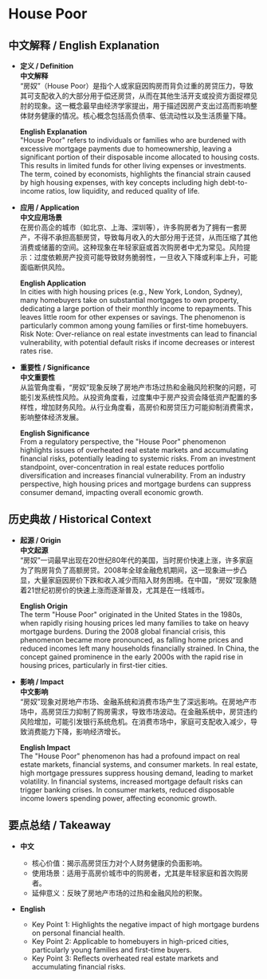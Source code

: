 # House Poor

## 中文解释 / English Explanation

* **定义 / Definition**  
  **中文解释**  
  “房奴”（House Poor）是指个人或家庭因购房而背负过重的房贷压力，导致其可支配收入的大部分用于偿还房贷，从而在其他生活开支或投资方面捉襟见肘的现象。这一概念最早由经济学家提出，用于描述因房产支出过高而影响整体财务健康的情况。核心概念包括高负债率、低流动性以及生活质量下降。  

  **English Explanation**  
  "House Poor" refers to individuals or families who are burdened with excessive mortgage payments due to homeownership, leaving a significant portion of their disposable income allocated to housing costs. This results in limited funds for other living expenses or investments. The term, coined by economists, highlights the financial strain caused by high housing expenses, with key concepts including high debt-to-income ratios, low liquidity, and reduced quality of life.

* **应用 / Application**  
  **中文应用场景**  
  在房价高企的城市（如北京、上海、深圳等），许多购房者为了拥有一套房产，不得不承担高额房贷，导致每月收入的大部分用于还贷，从而压缩了其他消费或储蓄的空间。这种现象在年轻家庭或首次购房者中尤为常见。风险提示：过度依赖房产投资可能导致财务脆弱性，一旦收入下降或利率上升，可能面临断供风险。  

  **English Application**  
  In cities with high housing prices (e.g., New York, London, Sydney), many homebuyers take on substantial mortgages to own property, dedicating a large portion of their monthly income to repayments. This leaves little room for other expenses or savings. The phenomenon is particularly common among young families or first-time homebuyers. Risk Note: Over-reliance on real estate investments can lead to financial vulnerability, with potential default risks if income decreases or interest rates rise.

* **重要性 / Significance**  
  **中文重要性**  
  从监管角度看，“房奴”现象反映了房地产市场过热和金融风险积聚的问题，可能引发系统性风险。从投资角度看，过度集中于房产投资会降低资产配置的多样性，增加财务风险。从行业角度看，高房价和房贷压力可能抑制消费需求，影响整体经济发展。  

  **English Significance**  
  From a regulatory perspective, the "House Poor" phenomenon highlights issues of overheated real estate markets and accumulating financial risks, potentially leading to systemic risks. From an investment standpoint, over-concentration in real estate reduces portfolio diversification and increases financial vulnerability. From an industry perspective, high housing prices and mortgage burdens can suppress consumer demand, impacting overall economic growth.

## 历史典故 / Historical Context

* **起源 / Origin**  
  **中文起源**  
  “房奴”一词最早出现在20世纪80年代的美国，当时房价快速上涨，许多家庭为了购房背负了高额房贷。2008年全球金融危机期间，这一现象进一步凸显，大量家庭因房价下跌和收入减少而陷入财务困境。在中国，“房奴”现象随着21世纪初房价的快速上涨而逐渐普及，尤其是在一线城市。  

  **English Origin**  
  The term "House Poor" originated in the United States in the 1980s, when rapidly rising housing prices led many families to take on heavy mortgage burdens. During the 2008 global financial crisis, this phenomenon became more pronounced, as falling home prices and reduced incomes left many households financially strained. In China, the concept gained prominence in the early 2000s with the rapid rise in housing prices, particularly in first-tier cities.

* **影响 / Impact**  
  **中文影响**  
  “房奴”现象对房地产市场、金融系统和消费市场产生了深远影响。在房地产市场中，高房贷压力抑制了购房需求，导致市场波动。在金融系统中，房贷违约风险增加，可能引发银行系统危机。在消费市场中，家庭可支配收入减少，导致消费能力下降，影响经济增长。  

  **English Impact**  
  The "House Poor" phenomenon has had a profound impact on real estate markets, financial systems, and consumer markets. In real estate, high mortgage pressures suppress housing demand, leading to market volatility. In financial systems, increased mortgage default risks can trigger banking crises. In consumer markets, reduced disposable income lowers spending power, affecting economic growth.

## 要点总结 / Takeaway

* **中文**  
  - 核心价值：揭示高房贷压力对个人财务健康的负面影响。  
  - 使用场景：适用于高房价城市中的购房者，尤其是年轻家庭和首次购房者。  
  - 延伸意义：反映了房地产市场的过热和金融风险的积聚。  

* **English**  
  - Key Point 1: Highlights the negative impact of high mortgage burdens on personal financial health.  
  - Key Point 2: Applicable to homebuyers in high-priced cities, particularly young families and first-time buyers.  
  - Key Point 3: Reflects overheated real estate markets and accumulating financial risks.